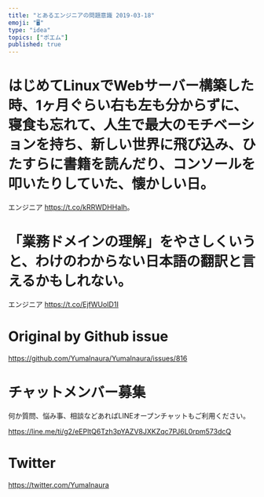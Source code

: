 ```yaml
---
title: "とあるエンジニアの問題意識 2019-03-18"
emoji: "🖥"
type: "idea"
topics: ["ポエム"]
published: true
---
```



# はじめてLinuxでWebサーバー構築した時、1ヶ月ぐらい右も左も分からずに、寝食も忘れて、人生で最大のモチベーションを持ち、新しい世界に飛び込み、ひたすらに書籍を読んだり、コンソールを叩いたりしていた、懐かしい日。
エンジニア <https://t.co/kRRWDHHaIh>。 
# 「業務ドメインの理解」をやさしくいうと、わけのわからない日本語の翻訳と言えるかもしれない。

エンジニア <https://t.co/EjfWUoID1I>

# Original by Github issue

https://github.com/YumaInaura/YumaInaura/issues/816








<!-- Update From Qiita API -->

# チャットメンバー募集


何か質問、悩み事、相談などあればLINEオープンチャットもご利用ください。

https://line.me/ti/g2/eEPltQ6Tzh3pYAZV8JXKZqc7PJ6L0rpm573dcQ





# Twitter


https://twitter.com/YumaInaura


<!-- Update From Qiita API -->


